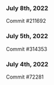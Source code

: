 ### July 8th, 2022

Commit #211692

### July 5th, 2022

Commit #314353


### July 4th, 2022

Commit #72281
